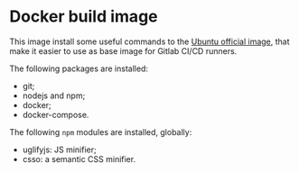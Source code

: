 # Docker build image #

This image install some useful commands to the [Ubuntu official image](https://hub.docker.com/_/ubuntu), that make it easier to use as base image for Gitlab CI/CD runners.

The following packages are installed:

* git;
* nodejs and npm;
* docker;
* docker-compose.

The following `npm` modules are installed, globally:

* uglifyjs: JS minifier;
* csso: a semantic CSS minifier.
